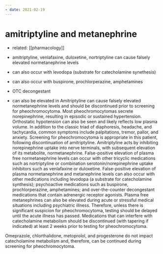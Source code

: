 ```yaml
---
- date: 2021-02-19
---
```


# amitriptyline and metanephrine

- related: [[pharmacology]]

- amitriptyline, venlafaxine, duloxetine, nortriptyline can cause falsely elevated normetanephrine levels

- can also occur with levodopa (substrate for catecholamine synethesis)

- can also occur with buspirone, prochlorperazine, amphetamines

- OTC decongestant

- can also be elevated in
  Amitriptyline can cause falsely elevated normetanephrine levels and should be discontinued prior to screening for pheochromocytoma. Most pheochromocytomas secrete norepinephrine, resulting in episodic or sustained hypertension. Orthostatic hypotension can also be seen and likely reflects low plasma volume. In addition to the classic triad of diaphoresis, headache, and tachycardia, common symptoms include palpitations, tremor, pallor, and anxiety. Screening for pheochromocytoma is appropriate in this patient, following discontinuation of amitriptyline. Amitriptyline acts by inhibiting norepinephrine uptake into nerve terminals, with subsequent elevation of its metabolite, normetanephrine. False-positive elevation of plasma free normetanephrine levels can occur with other tricyclic medications such as nortriptyline or combination serotonin/norepinephrine uptake inhibitors such as venlafaxine or duloxetine. False-positive elevation of plasma normetanephrine and metanephrine levels can also occur with other medications including levodopa (a substrate for catecholamine synthesis); psychoactive medications such as buspirone, prochlorperazine, amphetamines; and over-the-counter decongestant medications that contain adrenergic receptor agonists. Plasma free metanephrines can also be elevated during acute or stressful medical situations including psychiatric illness. Therefore, unless there is significant suspicion for pheochromocytoma, testing should be delayed until the acute illness has passed. Medications that can interfere with catecholamine metabolism should be discontinued (with tapering if indicated) at least 2 weeks prior to testing for pheochromocytoma.

Omeprazole, chlorthalidone, metoprolol, and progesterone do not impact catecholamine metabolism and, therefore, can be continued during screening for pheochromocytoma.
